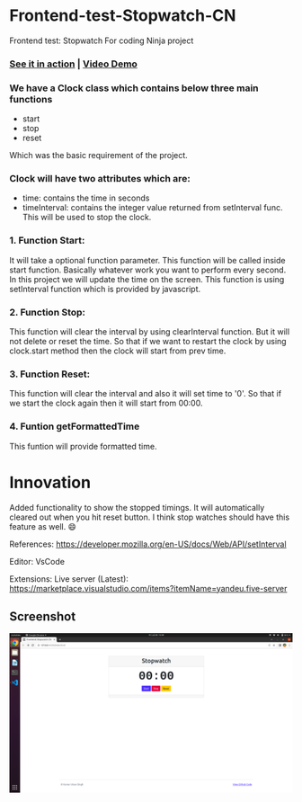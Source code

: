 # Frontend-test-Stopwatch-CN
Frontend test: Stopwatch For coding Ninja project

### [See it in action](https://kus0023.github.io/Frontend-test-Stopwatch-CN/) | [Video Demo](https://drive.google.com/file/d/1AwJ4-kszT_5n2XUJekIaXQctj0wbFq1-/view?usp=sharing)

### We have a Clock class which contains below three main functions
- start
- stop
- reset

Which was the basic requirement of the project.

### Clock will have two attributes which are:

 - time: contains the time in seconds
 - timeInterval: contains the integer value returned from setInterval func. This will be used to stop the clock.


### 1. Function Start:
It will take a optional function parameter. This function will be called inside start function. Basically whatever work you want to perform every second. In this project we will update the time on the screen.
This function is using setInterval function which is provided by javascript.

### 2. Function Stop:
This function will clear the interval by using clearInterval function. But it will not delete or reset the time. So that if we want to restart the clock by using clock.start method then the clock will start from prev time.

### 3. Function Reset:
This function will clear the interval and also it will set time to '0'. So that if we start the clock again then it will start from 00:00.

### 4. Funtion getFormattedTime
This funtion will provide formatted time.

# Innovation
Added functionality to show the stopped timings. It will automatically cleared out when you hit reset button.
I think stop watches should have this feature as well. :smile:


References:
https://developer.mozilla.org/en-US/docs/Web/API/setInterval

Editor:
VsCode

Extensions:
Live server (Latest): https://marketplace.visualstudio.com/items?itemName=yandeu.five-server

## Screenshot

![Preview](stopwatch-project.png)
